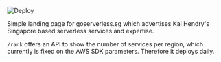 ![Deploy](https://github.com/kaihendry/goserverless.sg/workflows/Deploy/badge.svg)

Simple landing page for goserverless.sg which advertises Kai Hendry's Singapore
based serverless services and expertise.

`/rank` offers an API to show the number of services per region, which
currently is fixed on the AWS SDK parameters. Therefore it deploys daily.
